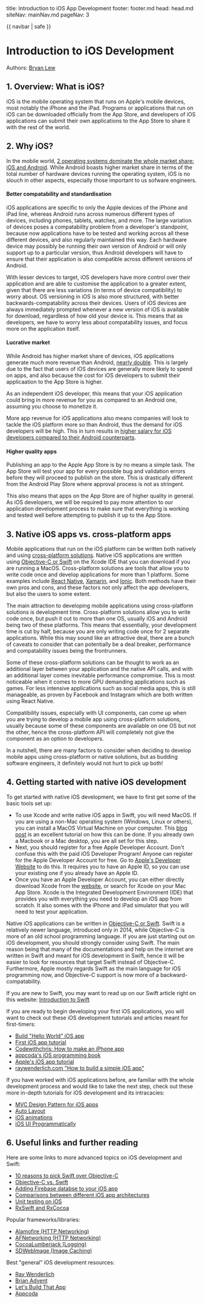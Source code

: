 <frontmatter>
  title: Introduction to iOS App Development
  footer: footer.md
  head: head.md
  siteNav: mainNav.md
  pageNav: 3
</frontmatter>

{{ navbar | safe }}

<div class="website-content">

# Introduction to iOS Development

Authors: [Bryan Lew](https://github.com/blewjy)

## 1. Overview: What is iOS?

iOS is the mobile operating system that runs on Apple's mobile devices, most notably the iPhone and the iPad. Programs or applications that run on iOS can be downloaded officially from the App Store, and developers of iOS applications can submit their own applications to the App Store to share it with the rest of the world. 

## 2. Why iOS?

In the mobile world, [2 operating systems dominate the whole market share: iOS and Android](https://www.theverge.com/2017/2/16/14634656/android-ios-market-share-blackberry-2016). While Android boasts higher market share in terms of the total number of hardware devices running the operating system, iOS is no slouch in other aspects, especially those important to us sofware engineers.

#### Better compatability and standardisation

iOS applications are specific to only the Apple devices of the iPhone and iPad line, whereas Android runs across numerous different types of devices, including phones, tablets, watches, and more. The large variation of devices poses a compatability problem from a developer's standpoint, because now applications have to be tested and working across all these different devices, and also regularly maintained this way. Each hardware device may possibly be running their own version of Android or will only support up to a particular version, thus Android developers will have to ensure that their application is also compatible across different versions of Android.

With lesser devices to target, iOS developers have more control over their application and are able to customise the application to a greater extent, given that there are less variations (in terms of device compatibility) to worry about. OS versioning in iOS is also more structured, with better backwards-compatability across their devices. Users of iOS devices are always immediately prompted whenever a new version of iOS is available for download, regardless of how old your device is. This means that as developers, we have to worry less about compatability issues, and focus more on the application itself.

#### Lucrative market

While Android has higher market share of devices, iOS applications generate much more revenue than Android, [nearly double](https://techcrunch.com/2018/07/16/apples-app-store-revenue-nearly-double-that-of-google-play-in-first-half-of-2018/). This is largely due to the fact that users of iOS devices are generally more likely to spend on apps, and also because the cost for iOS developers to submit their applicaation to the App Store is higher. 

As an independent iOS developer, this means that your iOS application could bring in more revenue for you as compared to an Android one, assuming you choose to monetize it. 

More app revenue for iOS applications also means companies will look to tackle the iOS platform more so than Android, thus the demand for iOS developers will be high. This in turn results in [higher salary for iOS developers compared to their Android counterparts](https://www.fiercewireless.com/developer/ios-developers-earn-roughly-10k-more-than-android-counterparts-study-shows).

#### Higher quality apps

Publishing an app to the Apple App Store is by no means a simple task. The App Store will test your app for every possible bug and validation errors before they will proceed to publish on the store. This is drastically different from the Android Play Store where approval process is not as stringent. 

This also means that apps on the App Store are of higher quality in general. As iOS developers, we will be required to pay more attention to our application development process to make sure that everything is working and tested well before attempting to publish it up to the App Store. 

## 3. Native iOS apps vs. cross-platform apps

Mobile applications that run on the iOS platform can be written both natively and using [cross-platform solutions](http://www.businessofapps.com/guide/cross-platform-mobile-app-development/). Native iOS applications are written using [Objective-C or Swift](https://android.jlelse.eu/objective-c-or-swift-which-technology-to-learn-for-ios-app-development-3c681d1a05ac) on the Xcode IDE that you can download if you are running a MacOS. Cross-platform solutions are tools that allow you to write code once and develop applications for more than 1 platform. Some examples include [React Native](https://facebook.github.io/react-native/), [Xamarin](https://visualstudio.microsoft.com/xamarin/), and [Ionic](https://ionicframework.com/). Both methods have their own pros and cons, and these factors not only affect the app developers, but also the users to some extent.

The main attraction to developing mobile applications using cross-platform solutions is development time. Cross-platform solutions allow you to write code once, but push it out to more than one OS, usually iOS and Android being two of these platforms. This means that essentially, your development time is cut by half, because you are only writing code once for 2 separate applications. While this may sound like an attractive deal, there are a bunch of caveats to consider that can potentially be a deal breaker, performance and compatability issues being the frontrunners.

Some of these cross-platform solutions can be thought to work as an additional layer between your application and the native API calls, and with an additional layer comes inevitable performance compromise. This is most noticeable when it comes to more GPU demanding applications such as games. For less intensive applications such as social media apps, this is still manageable, as proven by Facebook and Instagram which are both written using React Native.

Compatibility issues, especially with UI components, can come up when you are trying to develop a mobile app using cross-platform solutions, usually because some of these components are available on one OS but not the other, hence the cross-platform API will completely not give the component as an option to developers. 

In a nutshell, there are many factors to consider when deciding to develop mobile apps using cross-platform or native solutions, but as budding software engineers, it definitely would not hurt to pick up both!

## 4. Getting started with native iOS development

To get started with native iOS development, we have to first get some of the basic tools set up:

- To use Xcode and write native iOS apps in Swift, you will need MacOS. If you are using a non-Mac operating system (Windows, Linux or others), you can install a MacOS Virtual Machine on your computer. This [blog post](https://medium.com/@twister.mr/installing-macos-to-virtualbox-1fcc5cf22801) is an excellent tutorial on how this can be done. If you already own a Macbook or a Mac desktop, you are all set for this step.
- Next, you should register for a free Apple Developer Account. Don't confuse this with the paid iOS Developer Program! Anyone can register for the Apple Developer Account for free. Go to [Apple's Developer Website](https://developer.apple.com/register/) to do this. It requires you to have an Apple ID, so you can use your existing one if you already have an Apple ID.
- Once you have an Apple Developer Account, you can either directly download Xcode from the [website](https://developer.apple.com/xcode/), or search for Xcode on your Mac App Store. Xcode is the Integrated Development Environment (IDE) that provides you with everything you need to develop an iOS app from scratch. It also somes with the iPhone and iPad simulator that you will need to test your application.

Native iOS applications can be written in [Objective-C or Swift](https://android.jlelse.eu/objective-c-or-swift-which-technology-to-learn-for-ios-app-development-3c681d1a05ac). Swift is a relatively newer language, introduced only in 2014, while Objective-C is more of an old school programming language. If you are just starting out on iOS development, you should strongly consider using Swift. The main reason being that many of the documentations and help on the internet are written in Swift and meant for iOS development in Swift, hence it will be easier to look for resources that target Swift instead of Objective-C. Furthermore, Apple mostly regards Swift as the main language for iOS programming now, and Objective-C support is now more of a backward-compatability. 

If you are new to Swift, you may want to read up on our Swift article right on this website: [Introduction to Swift]({{baseUrl}}/contents/swift/welcome-to-swift.html)

If you are ready to begin developing your first iOS applications, you will want to check out these iOS development tutorials and articles meant for first-timers:
- [Build "Hello World" iOS app](https://www.appcoda.com/build-hello-world-app-swift/)
- [First iOS app tutorial](https://www.journaldev.com/10214/ios-hello-world-example-tutorial)
- [Codewithchris: How to make an iPhone app](https://codewithchris.com/how-to-make-an-iphone-app/)
- [appcoda's iOS programming book](https://www.appcoda.com/learnswift/)
- [Apple's iOS app tutorial](https://developer.apple.com/library/archive/referencelibrary/GettingStarted/DevelopiOSAppsSwift/)
- [raywenderlich.com "How to build a simple iOS app"](https://www.raywenderlich.com/3114-ios-tutorial-how-to-create-a-simple-iphone-app-part-1-3)

If you have worked with iOS applications before, are familiar with the whole development process and would like to take the next step, check out these more in-depth tutorials for iOS development and its intracacies:
- [MVC Design Pattern for iOS apps](https://www.raywenderlich.com/1073-model-view-controller-mvc-in-ios-a-modern-approach)
- [Auto Layout](https://www.raywenderlich.com/443-auto-layout-tutorial-in-ios-11-getting-started)
- [iOS animations](https://www.raywenderlich.com/363-ios-animation-tutorial-getting-started)
- [iOS UI Programmatically](https://fluffy.es/intro-to-creating-ui-in-code-1/)

## 6. Useful links and further reading

Here are some links to more advanced topics on iOS development and Swift:
- [10 reasons to pick Swift over Objective-C](https://www.infoworld.com/article/2920333/swift-vs-objective-c-10-reasons-the-future-favors-swift.html)
- [Objective-C vs. Swift](https://www.altexsoft.com/blog/engineering/swift-vs-objective-c-out-with-the-old-in-with-the-new/)
- [Adding Firebase databse to your iOS app](https://firebase.google.com/docs/ios/setup)
- [Comparisons between different iOS app architectures](https://academy.realm.io/posts/krzysztof-zablocki-mDevCamp-ios-architecture-mvvm-mvc-viper/)
- [Unit testing on iOS](https://www.toptal.com/qa/how-to-write-testable-code-and-why-it-matters)
- [RxSwift and RxCocoa](https://www.raywenderlich.com/900-getting-started-with-rxswift-and-rxcocoa)

Popular frameworks/libraries:
- [Alamofire (HTTP Networking)](https://medium.com/the-traveled-ios-developers-guide/thoughts-on-alamofire-55a52a3d3d57)
- [AFNetworking (HTTP Networking)](https://github.com/AFNetworking/AFNetworking)
- [CocoaLumberjack (Logging)](https://github.com/CocoaLumberjack/CocoaLumberjack)
- [SDWebImage (Image Caching)](https://github.com/rs/SDWebImage)

Best "general" iOS development resources:
- [Ray Wenderlich](https://www.raywenderlich.com/ios)
- [Brian Advent](https://www.youtube.com/channel/UCysEngjfeIYapEER9K8aikw)
- [Let's Build That App](https://www.youtube.com/channel/UCuP2vJ6kRutQBfRmdcI92mA)
- [Appcoda](https://www.appcoda.com/)

</div>

